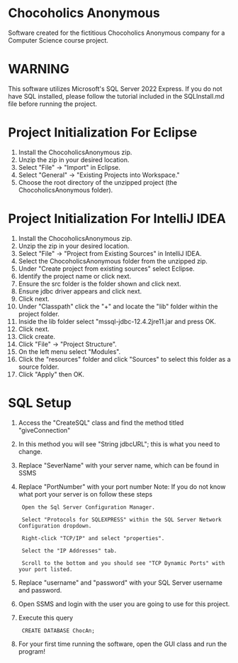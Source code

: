 # Chocoholics Anonymous
Software created for the fictitious Chocoholics Anonymous company for a Computer Science course project.
# WARNING
This software utilizes Microsoft's SQL Server 2022 Express. If you do not have SQL installed, please follow the tutorial included in the SQLInstall.md file before running the project.
# Project Initialization For Eclipse
1. Install the ChocoholicsAnonymous zip.
2. Unzip the zip in your desired location.
3. Select "File" -> "Import" in Eclipse.
4. Select "General" -> "Existing Projects into Workspace."
5. Choose the root directory of the unzipped project (the ChocoholicsAnonymous folder).

# Project Initialization For IntelliJ IDEA
1. Install the ChocoholicsAnonymous zip.
2. Unzip the zip in your desired location.
3. Select "File" -> "Project from Existing Sources" in IntelliJ IDEA.
4. Select the ChocoholicsAnonymous folder from the unzipped zip.
5. Under "Create project from existing sources" select Eclipse.
6. Identify the project name or click next.
7. Ensure the src folder is the folder shown and click next.
8. Ensure jdbc driver appears and click next.
9. Click next.
10. Under "Classpath" click the "+" and locate the "lib" folder within the project folder.
11. Inside the lib folder select "mssql-jdbc-12.4.2jre11.jar and press OK.
12. Click next.
13. Click create.
14. Click "File" -> "Project Structure".
15. On the left menu select "Modules".
16. Click the "resources" folder and click "Sources" to select this folder as a source folder.
17. Click "Apply" then OK.
# SQL Setup
1. Access the "CreateSQL" class and find the method titled "giveConnection"
2. In this method you will see "String jdbcURL"; this is what you need to change.
3. Replace "SeverName" with your server name, which can be found in SSMS
4. Replace "PortNumber" with your port number Note: If you do not know what port your server is on follow these steps

        Open the Sql Server Configuration Manager.

        Select "Protocols for SQLEXPRESS" within the SQL Server Network Configuration dropdown.

        Right-click "TCP/IP" and select "properties".

        Select the "IP Addresses" tab.

        Scroll to the bottom and you should see "TCP Dynamic Ports" with your port listed.

5. Replace "username" and "password" with your SQL Server username and password.
6. Open SSMS and login with the user you are going to use for this project.
7. Execute this query

        CREATE DATABASE ChocAn;
   
8. For your first time running the software, open the GUI class and run the program!


